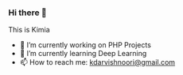 ### Hi there 👋

<!--
**KimiaDN/KimiaDN** is a ✨ _special_ ✨ repository because its `README.md` (this file) appears on your GitHub profile.

Here are some ideas to get you started:
This is Kimia
- 🔭 I’m currently working on PHP Projects
- 🌱 I’m currently learning Deep Learning
- 📫 How to reach me: kdarvishnoori@gmail.com
-->
This is Kimia
- 🔭 I’m currently working on PHP Projects
- 🌱 I’m currently learning Deep Learning
- 📫 How to reach me: kdarvishnoori@gmail.com
